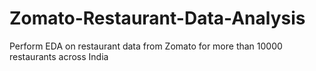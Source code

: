 # Zomato-Restaurant-Data-Analysis
Perform EDA on restaurant data from Zomato for more than 10000 restaurants across India
